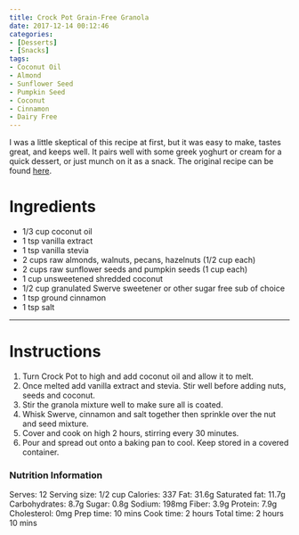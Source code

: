 ```yaml
---
title: Crock Pot Grain-Free Granola
date: 2017-12-14 00:12:46
categories:
- [Desserts]
- [Snacks]
tags:
- Coconut Oil
- Almond
- Sunflower Seed
- Pumpkin Seed
- Coconut
- Cinnamon
- Dairy Free
---
```


I was a little skeptical of this recipe at first, but it was easy to make, tastes great, and keeps well. It pairs well with some greek yoghurt or cream for a quick dessert, or just munch on it as a snack. The original recipe can be found [here](https://www.sugarfreemom.com/recipes/crock-pot-grain-free-low-carb-sugar-free-granola/). 

<!--more-->


# Ingredients
- 1/3 cup coconut oil
- 1 tsp vanilla extract
- 1 tsp vanilla stevia
- 2 cups raw almonds, walnuts, pecans, hazelnuts (1/2 cup each)
- 2 cups raw sunflower seeds and pumpkin seeds (1 cup each)
- 1 cup unsweetened shredded coconut
- 1/2 cup granulated Swerve sweetener or other sugar free sub of choice
- 1 tsp ground cinnamon
- 1 tsp salt


---

# Instructions
1. Turn Crock Pot to high and add coconut oil and allow it to melt.
2. Once melted add vanilla extract and stevia. Stir well before adding nuts, seeds and coconut.
3. Stir the granola mixture well to make sure all is coated.
4. Whisk Swerve, cinnamon and salt together then sprinkle over the nut and seed mixture.
5. Cover and cook on high 2 hours, stirring every 30 minutes.
7. Pour and spread out onto a baking pan to cool.
Keep stored in a covered container.

### Nutrition Information
Serves: 12
Serving size: 1/2 cup
Calories: 337
Fat: 31.6g
Saturated fat: 11.7g
Carbohydrates: 8.7g
Sugar: 0.8g
Sodium: 198mg
Fiber: 3.9g
Protein: 7.9g
Cholesterol: 0mg
Prep time:  10 mins
Cook time:  2 hours
Total time:  2 hours 10 mins